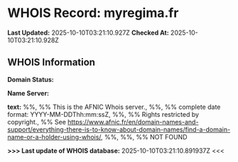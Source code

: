 # WHOIS Record: myregima.fr

**Last Updated:** 2025-10-10T03:21:10.927Z
**Checked At:** 2025-10-10T03:21:10.928Z

## WHOIS Information

**Domain Status:** 

**Name Server:** 

**text:** %%, %% This is the AFNIC Whois server., %%, %% complete date format: YYYY-MM-DDThh:mm:ssZ, %%, %% Rights restricted by copyright., %% See https://www.afnic.fr/en/domain-names-and-support/everything-there-is-to-know-about-domain-names/find-a-domain-name-or-a-holder-using-whois/, %%, %%, %% NOT FOUND

**>>> Last update of WHOIS database:** 2025-10-10T03:21:10.891937Z <<<

